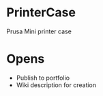 # PrinterCase
Prusa Mini printer case

# Opens

- Publish to portfolio
- Wiki description for creation

